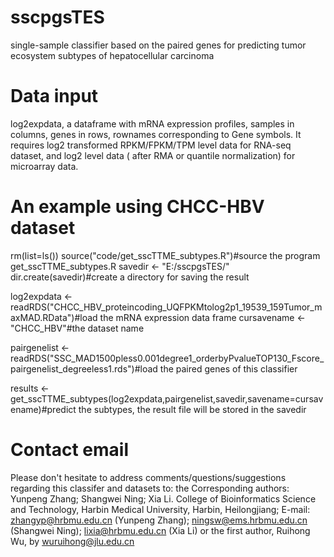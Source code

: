 # sscpgsTES
 single-sample classifier based on the paired genes for predicting tumor ecosystem subtypes of hepatocellular carcinoma
# Data input
log2expdata, a dataframe with mRNA expression profiles, samples in columns, genes in rows, rownames corresponding to Gene symbols. It requires log2 transformed RPKM/FPKM/TPM level data for RNA-seq dataset, and log2 level data ( after RMA or quantile normalization) for microarray data.

# An example using CHCC-HBV dataset
rm(list=ls())
source("code/get_sscTTME_subtypes.R")#source the program get_sscTTME_subtypes.R
savedir <- "E:/sscpgsTES/"
dir.create(savedir)#create a directory for saving the result

log2expdata <- readRDS("CHCC_HBV_proteincoding_UQFPKMtolog2p1_19539_159Tumor_maxMAD.RData")#load the mRNA expression data frame
cursavename <- "CHCC_HBV"#the dataset name

pairgenelist <- readRDS("SSC_MAD1500pless0.001degree1_orderbyPvalueTOP130_Fscore_pairgenelist_degreeless1.rds")#load the paired genes of this classifier

results <- get_sscTTME_subtypes(log2expdata,pairgenelist,savedir,savename=cursavename)#predict the subtypes, the result file will be stored in the savedir

# Contact email
Please don't hesitate to address comments/questions/suggestions regarding this classifer and datasets to: 
the Corresponding authors: Yunpeng Zhang; Shangwei Ning; Xia Li. College of Bioinformatics Science and Technology, Harbin Medical University, Harbin, Heilongjiang; E-mail: zhangyp@hrbmu.edu.cn (Yunpeng Zhang); ningsw@ems.hrbmu.edu.cn (Shangwei Ning); lixia@hrbmu.edu.cn (Xia Li)
or the first author, Ruihong Wu, by wuruihong@jlu.edu.cn
